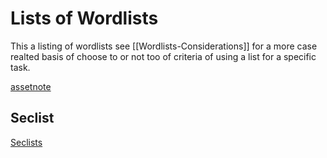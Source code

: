# Lists of Wordlists
This a listing of wordlists see [[Wordlists-Considerations]] for a more case realted basis of choose to or not too of criteria of using a list for a specific task. 


[assetnote](https://wordlists.assetnote.io/)

## Seclist
[Seclists](https://github.com/danielmiessler/SecLists)

